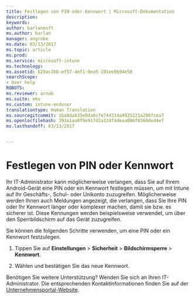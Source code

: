 ```yaml
---
title: Festlegen von PIN oder Kennwort | Microsoft-Dokumentation
description: 
keywords: 
author: barlanmsft
ms.author: barlan
manager: angrobe
ms.date: 03/13/2017
ms.topic: article
ms.prod: 
ms.service: microsoft-intune
ms.technology: 
ms.assetid: b29ac1bb-ef57-4ef1-9ea5-191ee8694e58
searchScope:
- User help
ROBOTS: 
ms.reviewer: arnab
ms.suite: ems
ms.custom: intune-enduser
translationtype: Human Translation
ms.sourcegitcommit: 1ba0dab35e0da6cfe744314a4935221a206fcea7
ms.openlocfilehash: 393a1aa0f9e917d2a124f4deaa086f0369ded4ef
ms.lasthandoff: 03/13/2017


---
```


# <a name="set-your-pin-or-password"></a>Festlegen von PIN oder Kennwort

Ihr IT-Administrator kann möglicherweise verlangen, dass Sie auf Ihrem Android-Gerät eine PIN oder ein Kennwort festlegen müssen, um mit Intune auf Ihr Geschäfts-, Schul- oder Unikonto zuzugreifen. Möglicherweise werden Ihnen auch Meldungen angezeigt, die verlangen, dass Sie Ihre PIN oder Ihr Kennwort länger oder komplexer machen, damit sie bzw. es sicherer ist. Diese Kennungen werden beispielsweise verwendet, um über den Sperrbildschirm auf das Gerät zuzugreifen.

Sie können die folgenden Schritte verwenden, um eine PIN oder ein Kennwort festzulegen.

1.  Tippen Sie auf **Einstellungen** &gt; **Sicherheit** &gt; **Bildschirmsperre** &gt; **Kennwort**.

2.  Wählen und bestätigen Sie das neue Kennwort.


Benötigen Sie weitere Unterstützung? Wenden Sie sich an Ihren IT-Administrator. Die entsprechenden Kontaktinformationen finden Sie auf der [Unternehmensportal-Website](http://portal.manage.microsoft.com).


